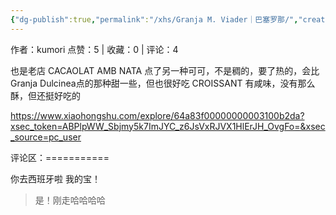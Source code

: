 ```yaml
---
{"dg-publish":true,"permalink":"/xhs/Granja M. Viader｜巴塞罗那/","created":"2025-03-17T22:07:41.108+08:00","updated":"2025-03-17T22:07:41.108+08:00"}
---
```


作者：kumori
点赞：5   |   收藏：0   |   评论：4

也是老店
CACAOLAT AMB NATA 点了另一种可可，不是稠的，要了热的，会比Granja Dulcinea点的那种甜一些，但也很好吃
CROISSANT 有咸味，没有那么酥，但还挺好吃的

https://www.xiaohongshu.com/explore/64a83f00000000003100b2da?xsec_token=ABPlpWW_Sbjmy5k7ImJYC_z6JsVxRJVX1HlErJH_OvgFo=&xsec_source=pc_user

评论区：===========

你去西班牙啦 我的宝！

> 是！刚走哈哈哈哈